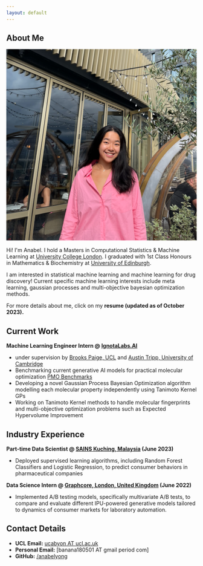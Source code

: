 ```yaml
---
layout: default
---
```


## About Me

<img class="profile-picture" src="sherlock1.png">

Hi! I'm Anabel. I hold a Masters in Computational Statistics & Machine Learning at [University College London](https://www.ucl.ac.uk/). I graduated with 1st Class  Honours in Mathematics & Biochemistry at [University of Edinburgh](https://www.ed.ac.uk/). 

I am interested in statistical machine learning and machine learning for drug discovery! Current specific machine learning interests include meta learning, gaussian processes and multi-objective bayesian optimization methods. 

For more details about me, click on my **resume (updated as of October 2023).**

## Current Work
**Machine Learning Engineer Intern @ [IgnotaLabs.AI](https://ignotalabs.ai/)**
- under supervision by [Brooks Paige, UCL](https://tbrx.github.io/) and [Austin Tripp, University of Cambridge](https://www.austintripp.ca/)
- Benchmarking current generative AI models for practical molecular optimization [PMO Benchmarks](https://github.com/wenhao-gao/mol_opt)
- Developing a novel Gaussian Process Bayesian Optimization algorithm modelling each molecular property independently using Tanimoto Kernel GPs 
- Working on Tanimoto Kernel methods to handle molecular fingerprints and multi-objective optimization problems such as Expected Hypervolume Improvement

## Industry Experience
**Part-time Data Scientist @ [SAINS Kuching, Malaysia](https://www.sains.com.my/) (June 2023)**
- Deployed supervised learning algorithms, including Random Forest Classifiers and Logistic Regression, to predict consumer behaviors in pharmaceutical companies

**Data Science Intern @ [Graphcore, London, United Kingdom](https://www.graphcore.ai/) (June 2022)**
- Implemented A/B testing models, specifically multivariate A/B tests, to compare and evaluate different IPU-powered generative models tailored to dynamics of consumer markets for laboratory automation.

## Contact Details 
- **UCL Email:** [ucabyon AT ucl.ac.uk](mailto:ucabyon@ucl.ac.uk)
- **Personal Email:** [banana180501 AT gmail period com]
- **GitHub:** [/anabelyong](https://github.com/anabelyong)
  

